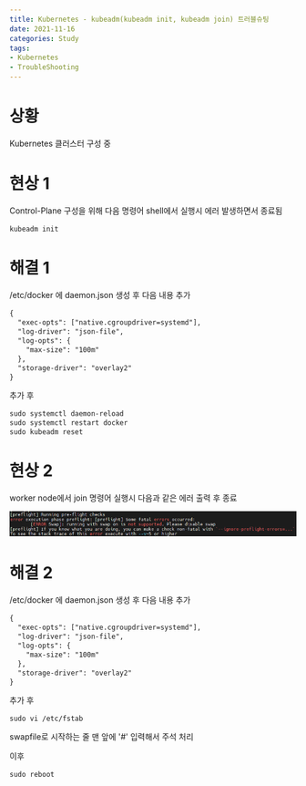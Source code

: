```yaml
---
title: Kubernetes - kubeadm(kubeadm init, kubeadm join) 트러블슈팅
date: 2021-11-16
categories: Study
tags:
- Kubernetes
- TroubleShooting
---
```



# 상황

Kubernetes 클러스터 구성 중

# 현상 1

Control-Plane 구성을 위해 다음 명령어 shell에서 실행시 에러 발생하면서 종료됨

```shell
kubeadm init
```

# 해결 1

/etc/docker 에 daemon.json 생성 후 다음 내용 추가

```shell
{
  "exec-opts": ["native.cgroupdriver=systemd"],
  "log-driver": "json-file",
  "log-opts": {
    "max-size": "100m"
  },
  "storage-driver": "overlay2"
}
```

추가 후
```shell
sudo systemctl daemon-reload
sudo systemctl restart docker
sudo kubeadm reset
```

# 현상 2

worker node에서 join 명령어 실행시 다음과 같은 에러 출력 후 종료

![image_1](/post_images/2021-11-16-1.png)

# 해결 2

/etc/docker 에 daemon.json 생성 후 다음 내용 추가

```shell
{
  "exec-opts": ["native.cgroupdriver=systemd"],
  "log-driver": "json-file",
  "log-opts": {
    "max-size": "100m"
  },
  "storage-driver": "overlay2"
}
```

추가 후

```shell
sudo vi /etc/fstab
```

swapfile로 시작하는 줄 맨 앞에 '#' 입력해서 주석 처리

이후

```shell
sudo reboot
```
